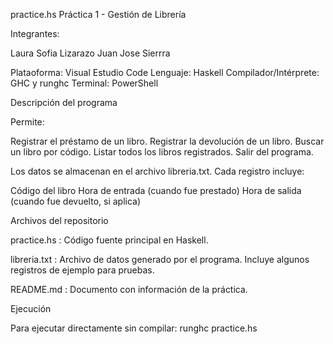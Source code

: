 practice.hs
Práctica 1 - Gestión de Librería

Integrantes:

Laura Sofia Lizarazo
Juan Jose Sierrra

Plataoforma: Visual Estudio Code
Lenguaje: Haskell
Compilador/Intérprete: GHC y runghc
Terminal: PowerShell

Descripción del programa

Permite:

Registrar el préstamo de un libro.
Registrar la devolución de un libro.
Buscar un libro por código.
Listar todos los libros registrados.
Salir del programa.

Los datos se almacenan en el archivo libreria.txt.
Cada registro incluye:

Código del libro
Hora de entrada (cuando fue prestado)
Hora de salida (cuando fue devuelto, si aplica)


Archivos del repositorio

practice.hs : Código fuente principal en Haskell.

libreria.txt : Archivo de datos generado por el programa. Incluye algunos registros de ejemplo para pruebas.

README.md : Documento con información de la práctica.

Ejecución

Para ejecutar directamente sin compilar:
runghc practice.hs

